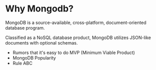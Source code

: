 # Why Mongodb?

MongoDB is a source-available, cross-platform, document-oriented database program. 

Classified as a NoSQL database product, MongoDB utilizes JSON-like documents with optional schemas. 


* Rumors that it's easy to do MVP (Minimum Viable Product)
* MongoDB Popularity
* Rule ABC

